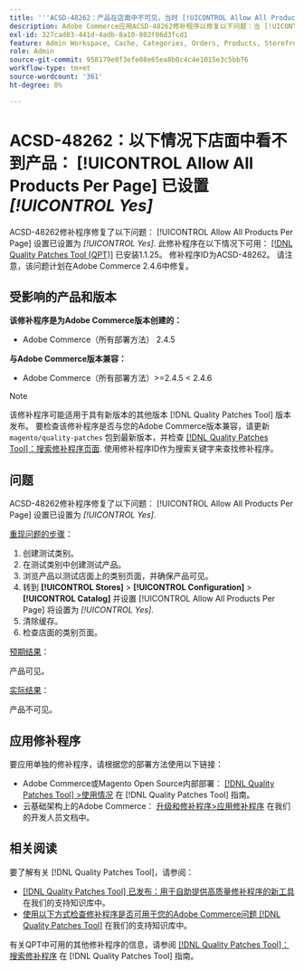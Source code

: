 ```yaml
---
title: '''ACSD-48262：产品在店面中不可见，当时 [!UICONTROL Allow All Products Per Page] 已设置 [!UICONTROL Yes]’'
description: Adobe Commerce应用ACSD-48262修补程序以修复以下问题：当 [!UICONTROL Allow All Products Per Page] 设置已设置为 [!UICONTROL Yes].
exl-id: 327cad03-441d-4adb-8a10-802f06d3fcd1
feature: Admin Workspace, Cache, Categories, Orders, Products, Storefront
role: Admin
source-git-commit: 958179e0f3efe08e65ea8b0c4c4e1015e3c5bb76
workflow-type: tm+mt
source-wordcount: '361'
ht-degree: 0%

---
```


# ACSD-48262：以下情况下店面中看不到产品： [!UICONTROL Allow All Products Per Page] 已设置 *[!UICONTROL Yes]*

ACSD-48262修补程序修复了以下问题： [!UICONTROL Allow All Products Per Page] 设置已设置为 *[!UICONTROL Yes]*. 此修补程序在以下情况下可用： [[!DNL Quality Patches Tool (QPT)]](/help/announcements/adobe-commerce-announcements/magento-quality-patches-released-new-tool-to-self-serve-quality-patches.md) 已安装1.1.25。 修补程序ID为ACSD-48262。 请注意，该问题计划在Adobe Commerce 2.4.6中修复。

## 受影响的产品和版本

**该修补程序是为Adobe Commerce版本创建的：**

* Adobe Commerce（所有部署方法） 2.4.5

**与Adobe Commerce版本兼容：**

* Adobe Commerce（所有部署方法）>=2.4.5 &lt; 2.4.6

>[!NOTE]
>
>该修补程序可能适用于具有新版本的其他版本 [!DNL Quality Patches Tool] 版本发布。 要检查该修补程序是否与您的Adobe Commerce版本兼容，请更新 `magento/quality-patches` 包到最新版本，并检查 [[!DNL Quality Patches Tool]：搜索修补程序页面](https://experienceleague.adobe.com/tools/commerce-quality-patches/index.html). 使用修补程序ID作为搜索关键字来查找修补程序。

## 问题

ACSD-48262修补程序修复了以下问题： [!UICONTROL Allow All Products Per Page] 设置已设置为 *[!UICONTROL Yes]*.

<u>重现问题的步骤</u>：

1. 创建测试类别。
1. 在测试类别中创建测试产品。
1. 浏览产品以测试店面上的类别页面，并确保产品可见。
1. 转到 **[!UICONTROL Stores]** > **[!UICONTROL Configuration]** > **[!UICONTROL Catalog]** 并设置 [!UICONTROL Allow All Products Per Page] 将设置为 *[!UICONTROL Yes]*.
1. 清除缓存。
1. 检查店面的类别页面。

<u>预期结果</u>：

产品可见。

<u>实际结果</u>：

产品不可见。

## 应用修补程序

要应用单独的修补程序，请根据您的部署方法使用以下链接：

* Adobe Commerce或Magento Open Source内部部署： [[!DNL Quality Patches Tool] >使用情况](https://experienceleague.adobe.com/docs/commerce-operations/tools/quality-patches-tool/usage.html) 在 [!DNL Quality Patches Tool] 指南。
* 云基础架构上的Adobe Commerce： [升级和修补程序>应用修补程序](https://devdocs.magento.com/cloud/project/project-patch.html) 在我们的开发人员文档中。


## 相关阅读

要了解有关 [!DNL Quality Patches Tool]，请参阅：

* [[!DNL Quality Patches Tool] 已发布：用于自助提供高质量修补程序的新工具](/help/announcements/adobe-commerce-announcements/magento-quality-patches-released-new-tool-to-self-serve-quality-patches.md) 在我们的支持知识库中。
* [使用以下方式检查修补程序是否可用于您的Adobe Commerce问题 [!DNL Quality Patches Tool]](/help/support-tools/patches-available-in-qpt-tool/check-patch-for-magento-issue-with-magento-quality-patches.md) 在我们的支持知识库中。

有关QPT中可用的其他修补程序的信息，请参阅 [[!DNL Quality Patches Tool]：搜索修补程序](https://experienceleague.adobe.com/tools/commerce-quality-patches/index.html) 在 [!DNL Quality Patches Tool] 指南。
